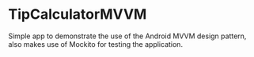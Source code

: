 # TipCalculatorMVVM
Simple app to demonstrate the use of the Android MVVM design pattern, also makes use of Mockito for testing the application.
